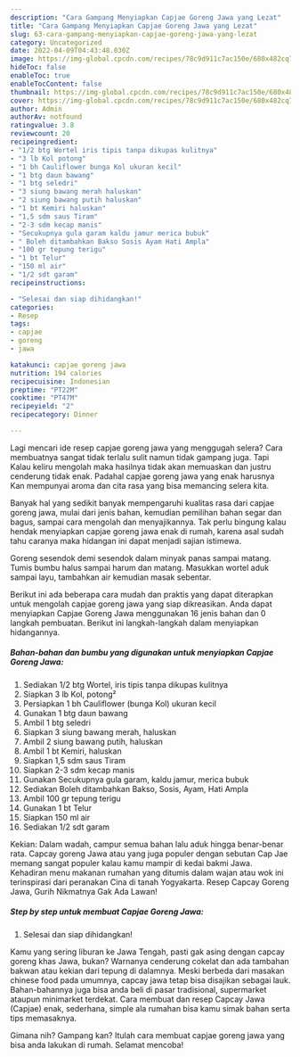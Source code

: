 ```yaml
---
description: "Cara Gampang Menyiapkan Capjae Goreng Jawa yang Lezat"
title: "Cara Gampang Menyiapkan Capjae Goreng Jawa yang Lezat"
slug: 63-cara-gampang-menyiapkan-capjae-goreng-jawa-yang-lezat
category: Uncategorized
date: 2022-04-09T04:43:48.030Z
image: https://img-global.cpcdn.com/recipes/78c9d911c7ac150e/680x482cq70/capjae-goreng-jawa-foto-resep-utama.jpg
hideToc: false
enableToc: true
enableTocContent: false
thumbnail: https://img-global.cpcdn.com/recipes/78c9d911c7ac150e/680x482cq70/capjae-goreng-jawa-foto-resep-utama.jpg
cover: https://img-global.cpcdn.com/recipes/78c9d911c7ac150e/680x482cq70/capjae-goreng-jawa-foto-resep-utama.jpg
author: Admin
authorAv: notfound
ratingvalue: 3.8
reviewcount: 20
recipeingredient:
- "1/2 btg Wortel iris tipis tanpa dikupas kulitnya"
- "3 lb Kol potong"
- "1 bh Cauliflower bunga Kol ukuran kecil"
- "1 btg daun bawang"
- "1 btg seledri"
- "3 siung bawang merah haluskan"
- "2 siung bawang putih haluskan"
- "1 bt Kemiri haluskan"
- "1,5 sdm saus Tiram"
- "2-3 sdm kecap manis"
- "Secukupnya gula garam kaldu jamur merica bubuk"
- " Boleh ditambahkan Bakso Sosis Ayam Hati Ampla"
- "100 gr tepung terigu"
- "1 bt Telur"
- "150 ml air"
- "1/2 sdt garam"
recipeinstructions:

- "Selesai dan siap dihidangkan!"
categories:
- Resep
tags:
- capjae
- goreng
- jawa

katakunci: capjae goreng jawa 
nutrition: 194 calories
recipecuisine: Indonesian
preptime: "PT22M"
cooktime: "PT47M"
recipeyield: "2"
recipecategory: Dinner

---
```



Lagi mencari ide resep capjae goreng jawa yang menggugah selera? Cara membuatnya sangat tidak terlalu sulit namun tidak gampang juga. Tapi Kalau keliru mengolah maka hasilnya tidak akan memuaskan dan justru cenderung tidak enak. Padahal capjae goreng jawa yang enak harusnya Kan mempunyai aroma dan cita rasa yang bisa memancing selera kita.


Banyak hal yang sedikit banyak mempengaruhi kualitas rasa dari capjae goreng jawa, mulai dari jenis bahan, kemudian pemilihan bahan segar dan bagus, sampai cara mengolah dan menyajikannya. Tak perlu bingung kalau hendak menyiapkan capjae goreng jawa enak di rumah, karena asal sudah tahu caranya maka hidangan ini dapat menjadi sajian istimewa.

Goreng sesendok demi sesendok dalam minyak panas sampai matang. Tumis bumbu halus sampai harum dan matang. Masukkan wortel aduk sampai layu, tambahkan air kemudian masak sebentar.


Berikut ini ada beberapa cara mudah dan praktis yang dapat diterapkan untuk mengolah capjae goreng jawa yang siap dikreasikan. Anda dapat menyiapkan Capjae Goreng Jawa menggunakan 16 jenis bahan dan 0 langkah pembuatan. Berikut ini langkah-langkah dalam menyiapkan hidangannya.

<!--inarticleads1-->

##### Bahan-bahan dan bumbu yang digunakan untuk menyiapkan Capjae Goreng Jawa:

1. Sediakan 1/2 btg Wortel, iris tipis tanpa dikupas kulitnya
1. Siapkan 3 lb Kol, potong²
1. Persiapkan 1 bh Cauliflower (bunga Kol) ukuran kecil
1. Gunakan 1 btg daun bawang
1. Ambil 1 btg seledri
1. Siapkan 3 siung bawang merah, haluskan
1. Ambil 2 siung bawang putih, haluskan
1. Ambil 1 bt Kemiri, haluskan
1. Siapkan 1,5 sdm saus Tiram
1. Siapkan 2-3 sdm kecap manis
1. Gunakan Secukupnya gula garam, kaldu jamur, merica bubuk
1. Sediakan  Boleh ditambahkan Bakso, Sosis, Ayam, Hati Ampla
1. Ambil 100 gr tepung terigu
1. Gunakan 1 bt Telur
1. Siapkan 150 ml air
1. Sediakan 1/2 sdt garam


Kekian: Dalam wadah, campur semua bahan lalu aduk hingga benar-benar rata. Capcay goreng Jawa atau yang juga populer dengan sebutan Cap Jae memang sangat populer kalau kamu mampir di kedai bakmi Jawa. Kehadiran menu makanan rumahan yang ditumis dalam wajan atau wok ini terinspirasi dari peranakan Cina di tanah Yogyakarta. Resep Capcay Goreng Jawa, Gurih Nikmatnya Gak Ada Lawan! 

<!--inarticleads2-->

##### Step by step untuk membuat Capjae Goreng Jawa:


1. Selesai dan siap dihidangkan!

Kamu yang sering liburan ke Jawa Tengah, pasti gak asing dengan capcay goreng khas Jawa, bukan? Warnanya cenderung cokelat dan ada tambahan bakwan atau kekian dari tepung di dalamnya. Meski berbeda dari masakan chinese food pada umumnya, capcay jawa tetap bisa disajikan sebagai lauk. Bahan-bahannya juga bisa anda beli di pasar tradisional, supermarket ataupun minimarket terdekat. Cara membuat dan resep Capcay Jawa (Capjae) enak, sederhana, simple ala rumahan bisa kamu simak bahan serta tips memasaknya. 

Gimana nih? Gampang kan? Itulah cara membuat capjae goreng jawa yang bisa anda lakukan di rumah. Selamat mencoba!
